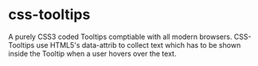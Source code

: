 # css-tooltips
A purely CSS3 coded Tooltips comptiable with all modern browsers. CSS-Tooltips use HTML5's data-attrib to collect text which has to be shown inside the Tooltip when a user hovers over the text.
